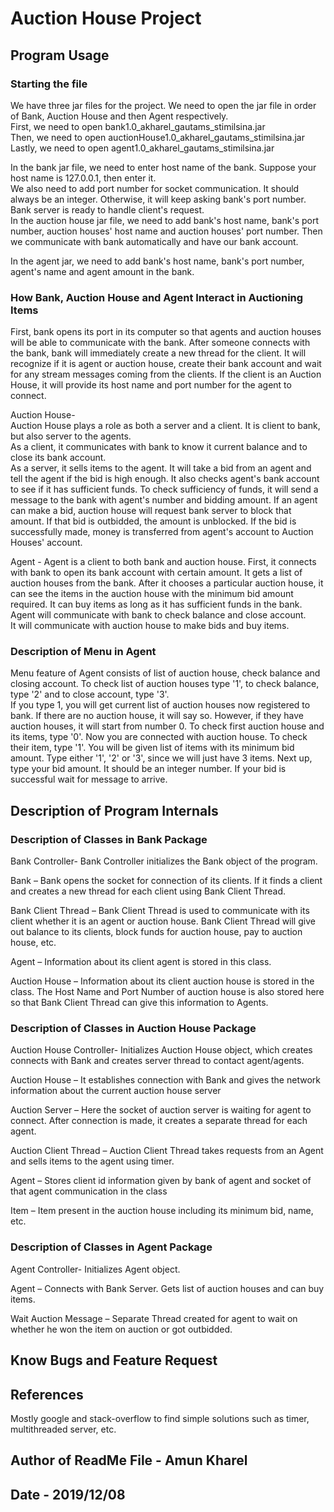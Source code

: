 # Auction House Project


## Program Usage

### Starting the file

We have three jar files for the project. We need to open the jar file in order of Bank,
Auction House and then Agent respectively.  <br>
First, we need to open bank1.0_akharel_gautams_stimilsina.jar <br>
Then, we need to open auctionHouse1.0_akharel_gautams_stimilsina.jar <br>
Lastly, we need to open agent1.0_akharel_gautams_stimilsina.jar <br>

In the bank jar file, we need to enter host name of the bank. Suppose 
your host name is 127.0.0.1, then enter it.  <br>
We also need to add port number for socket communication. It should always be an 
integer. Otherwise, it will keep asking bank's port number. Bank server is ready 
to handle client's request.  <br>
In the auction house jar file, we need to add bank's host name, bank's port number, 
auction houses' host name and auction houses' port number. Then we communicate with 
bank automatically and have our bank account. <br>

In the agent jar, we need to add bank's host name, bank's port number, agent's name 
and agent amount in the bank. <br>

### How Bank, Auction House and Agent Interact in Auctioning Items

First, bank opens its port in its computer so that agents and auction houses will be
able to communicate with the bank. After someone connects with the bank, bank will
immediately create a new thread for the client. It will recognize if it is agent or 
auction house, create their bank account and wait for any stream messages coming from the 
clients. If the client is an Auction House, it will provide its host name and port number
for the agent to connect.  <br>

Auction House-  <br>
Auction House plays a role as both a server and a client. It is client to bank, but also server
to the agents.  <br>
As a client, it communicates with bank to know it current balance and to close its bank
account.  <br>
As a server, it sells items to the agent. It will take a bid from an agent and tell
the agent if the bid is high enough. It also checks agent's bank account to see if it has 
sufficient funds. To check sufficiency of funds, it will send a message to the bank
 with agent's number and bidding amount. If an agent can make a bid, auction house will
 request bank server to block that amount. If that bid is outbidded, the amount is unblocked.
 If the bid is successfully made, money is transferred from agent's account to 
 Auction Houses' account.  <br>
 
 Agent - Agent is a client to both bank and auction house. First, it connects with bank
 to open its bank account with certain amount. It gets a list of auction houses from 
 the bank. After it chooses a particular auction house, it can see the items in the 
 auction house with the minimum bid amount required. It can  buy items 
 as long as it has sufficient funds in the bank.  <br>
 Agent will communicate with bank to check balance and close account.  <br>
 It will communicate with auction house to make bids and buy items.  <br>
 
### Description of Menu in Agent
Menu feature of Agent consists of list of auction house, check balance and closing account.
To check list of auction houses type '1', to check balance, type '2' and to close account, type '3'.<br>
If you type 1, you will get current list of auction houses now registered to bank. 
If there are no auction house, it will say so. However, if they have auction houses, it
will start from number 0. To check first auction house and its items, type '0'. 
Now you are connected with auction house. To check their item, type '1'. You will be given
list of items with its minimum bid amount. Type either '1', '2' or '3', since we will just have 3 items. Next up, type 
your bid amount. It should be an integer number. If your bid is successful wait for message
to arrive. 
 
## Description of Program Internals
 
### Description of Classes in Bank Package
 
 Bank Controller- Bank Controller initializes the Bank object of the program. <br>
 
 Bank – Bank opens the socket for connection of its clients. If it finds a client and creates a new thread for each client using Bank Client Thread. <br>
 
 Bank Client Thread – Bank Client Thread is used to communicate with its client whether it is an agent or auction house. Bank Client Thread will give out balance to its clients, block funds for auction house, pay to auction house, etc. <br>
 
 Agent – Information about its client agent is stored in this class. <br>
 
 Auction House – Information about its client auction house is stored in the class. The Host Name and Port Number of auction house is also stored here so that Bank Client Thread can give this information to Agents. <br>
 
### Description of Classes in Auction House Package
  
  Auction House Controller- Initializes Auction House object, which creates connects with Bank and creates server thread to contact agent/agents. <br>
  
  Auction House – It establishes connection with Bank and gives the network information about the current auction house server <br>
  
  Auction Server – Here the socket of auction server is waiting for agent to connect. After connection is made, it creates a separate thread for each agent. <br>
  
  Auction Client Thread – Auction Client Thread takes requests from an Agent and sells items to the agent using timer. <br>
  
  Agent – Stores client id information given by bank of agent and socket of that agent communication in the class <br>
  
  Item – Item present in the auction house including its minimum bid, name, etc. <br>

### Description of Classes in Agent Package
   
   Agent Controller- Initializes Agent object. <br>
   
   Agent – Connects with Bank Server. Gets list of auction houses and can buy items. <br>
   
   Wait Auction Message – Separate Thread created for agent to wait on whether he won the item on auction or got outbidded. <br>
   
## Know Bugs and Feature Request
   
   
## References
   
   Mostly google and stack-overflow to find simple solutions such as timer, multithreaded
   server, etc. 
   
## Author of ReadMe File - Amun Kharel
   
## Date - 2019/12/08